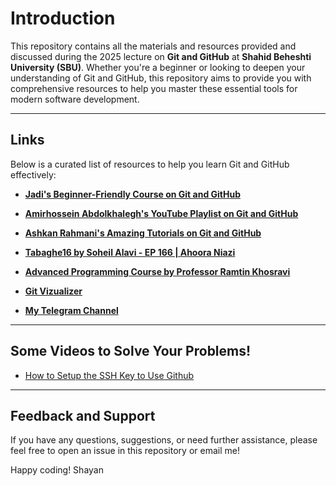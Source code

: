 # Introduction

This repository contains all the materials and resources provided and discussed 
during the 2025 lecture on **Git and GitHub** at **Shahid Beheshti University (SBU)**.
Whether you're a beginner or looking to deepen your understanding of Git and GitHub, 
this repository aims to provide you with comprehensive resources to help you 
master these essential tools for modern software development.

---

## Links

Below is a curated list of resources to help you learn Git and GitHub effectively:

- **[Jadi's Beginner-Friendly Course on Git and GitHub](https://faradars.org/courses/fvgit9609-git-github-gitlab)**
  
- **[Amirhossein Abdolkhalegh's YouTube Playlist on Git and GitHub](https://www.youtube.com/playlist?list=PLj7bCpV_U4jGBmgKZ8GxtatiDR5OfiVPz)**

- **[Ashkan Rahmani's Amazing Tutorials on Git and GitHub](https://www.youtube.com/playlist?list=PLG-hncsy5aQ4keIG-pNoGj-zzU7TpFNPR)**

- **[Tabaghe16 by Soheil Alavi - EP 166 | Ahoora Niazi](https://www.youtube.com/watch?v=D0Vz7YrLsJQ)**

- **[Advanced Programming Course by Professor Ramtin Khosravi](https://maktabkhooneh.org/course/%D8%A8%D8%B1%D9%86%D8%A7%D9%85%D9%87-%D9%86%D9%88%DB%8C%D8%B3%DB%8C-%D9%BE%DB%8C%D8%B4%D8%B1%D9%81%D8%AA%D9%87-mk187/)**

- **[Git Vizualizer](https://learngitbranching.js.org/)**

- **[My Telegram Channel](https://t.me/shayanshahrabi_channel)**

---
## Some Videos to Solve Your Problems!
- [How to Setup the SSH Key to Use Github](https://www.youtube.com/watch?v=X40b9x9BFGo)
---

## Feedback and Support
If you have any questions, suggestions, or need further assistance, 
please feel free to open an issue in this repository or email me!

Happy coding!
Shayan
